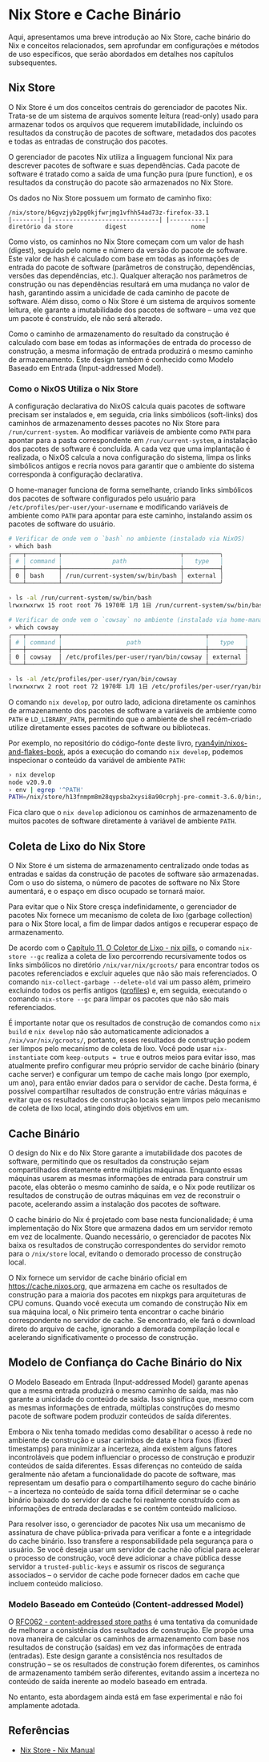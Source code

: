 # Nix Store e Cache Binário

Aqui, apresentamos uma breve introdução ao Nix Store, cache binário do Nix e conceitos
relacionados, sem aprofundar em configurações e métodos de uso específicos, que serão
abordados em detalhes nos capítulos subsequentes.

## Nix Store

O Nix Store é um dos conceitos centrais do gerenciador de pacotes Nix. Trata-se de um
sistema de arquivos somente leitura (read-only) usado para armazenar todos os arquivos que
requerem imutabilidade, incluindo os resultados da construção de pacotes de software,
metadados dos pacotes e todas as entradas de construção dos pacotes.

O gerenciador de pacotes Nix utiliza a linguagem funcional Nix para descrever pacotes de
software e suas dependências. Cada pacote de software é tratado como a saída de uma função
pura (pure function), e os resultados da construção do pacote são armazenados no Nix
Store.

Os dados no Nix Store possuem um formato de caminho fixo:

```
/nix/store/b6gvzjyb2pg0kjfwrjmg1vfhh54ad73z-firefox-33.1
|--------| |------------------------------| |----------|
diretório da store         digest                  nome
```

Como visto, os caminhos no Nix Store começam com um valor de hash (digest), seguido pelo
nome e número da versão do pacote de software. Este valor de hash é calculado com base em
todas as informações de entrada do pacote de software (parâmetros de construção,
dependências, versões das dependências, etc.). Qualquer alteração nos parâmetros de
construção ou nas dependências resultará em uma mudança no valor de hash, garantindo assim
a unicidade de cada caminho de pacote de software. Além disso, como o Nix Store é um
sistema de arquivos somente leitura, ele garante a imutabilidade dos pacotes de software –
uma vez que um pacote é construído, ele não será alterado.

Como o caminho de armazenamento do resultado da construção é calculado com base em todas
as informações de entrada do processo de construção, a mesma informação de entrada
produzirá o mesmo caminho de armazenamento. Este design também é conhecido como Modelo
Baseado em Entrada (Input-addressed Model).

### Como o NixOS Utiliza o Nix Store

A configuração declarativa do NixOS calcula quais pacotes de software precisam ser
instalados e, em seguida, cria links simbólicos (soft-links) dos caminhos de armazenamento
desses pacotes no Nix Store para `/run/current-system`. Ao modificar variáveis de ambiente
como `PATH` para apontar para a pasta correspondente em `/run/current-system`, a
instalação dos pacotes de software é concluída. A cada vez que uma implantação é
realizada, o NixOS calcula a nova configuração do sistema, limpa os links simbólicos
antigos e recria novos para garantir que o ambiente do sistema corresponda à configuração
declarativa.

O home-manager funciona de forma semelhante, criando links simbólicos dos pacotes de
software configurados pelo usuário para `/etc/profiles/per-user/your-username` e
modificando variáveis de ambiente como `PATH` para apontar para este caminho, instalando
assim os pacotes de software do usuário.

```bash
# Verificar de onde vem o `bash` no ambiente (instalado via NixOS)
› which bash
╭───┬─────────┬─────────────────────────────────┬──────────╮
│ # │ command │              path               │   type   │
├───┼─────────┼─────────────────────────────────┼──────────┤
│ 0 │ bash    │ /run/current-system/sw/bin/bash │ external │
╰───┴─────────┴─────────────────────────────────┴──────────╯

› ls -al /run/current-system/sw/bin/bash
lrwxrwxrwx 15 root root 76 1970年 1月 1日 /run/current-system/sw/bin/bash -> /nix/store/1zslabm02hi75anb2w8zjrqwzgs0vrs3-bash-interactive-5.2p26/bin/bash

# Verificar de onde vem o `cowsay` no ambiente (instalado via home-manager)
› which cowsay
╭───┬─────────┬────────────────────────────────────────┬──────────╮
│ # │ command │                  path                  │   type   │
├───┼─────────┼────────────────────────────────────────┼──────────┤
│ 0 │ cowsay  │ /etc/profiles/per-user/ryan/bin/cowsay │ external │
╰───┴─────────┴────────────────────────────────────────┴──────────╯

› ls -al /etc/profiles/per-user/ryan/bin/cowsay
lrwxrwxrwx 2 root root 72 1970年 1月 1日 /etc/profiles/per-user/ryan/bin/cowsay -> /nix/store/w2czyf82gxz4vy9kzsdhr88112bmc0c1-home-manager-path/bin/cowsay
```

O comando `nix develop`, por outro lado, adiciona diretamente os caminhos de armazenamento
dos pacotes de software a variáveis de ambiente como `PATH` e `LD_LIBRARY_PATH`,
permitindo que o ambiente de shell recém-criado utilize diretamente esses pacotes de
software ou bibliotecas.

Por exemplo, no repositório do código-fonte deste livro,
[ryan4yin/nixos-and-flakes-book](https://github.com/ryan4yin/nixos-and-flakes-book), após
a execução do comando `nix develop`, podemos inspecionar o conteúdo da variável de
ambiente `PATH`:

```bash
› nix develop
node v20.9.0
› env | egrep '^PATH'
PATH=/nix/store/h13fnmpm8m28qypsba2xysi8a90crphj-pre-commit-3.6.0/bin:/nix/store/2mqyvwp96d4jynsnzgacdk5rg1kx2a9a-node2nix-1.11.0/bin:/nix/store/a1hckfqzyys4rfgbdy5kmb5w0zdr55i5-nodejs-20.9.0/bin:/nix/store/gjrfcl2bhv7kbj883k7b18n2aprgv4rf-pnpm-8.10.2/bin:/nix/store/z6jfxqyj1wq62iv1gn5b5d9ms6qigkg0-yarn-1.22.19/bin:/nix/store/2k5irl2cfw5m37r3ibmpq4f7jndb41a8-prettier-3.0.3/bin:/nix/store/zrs710jpfn7ngy5z4c6rrwwjq33b2a0y-git-2.42.0/bin:/nix/store/dkmyyrkyl0racnhsaiyf7rxf43yxhx92-typos-1.16.23/bin:/nix/store/imli2in1nr1h8qh7zh62knygpl2zj66l-alejandra-3.0.0/bin:/nix/store/85jldj870vzcl72yz03labc93bwvqayx-patchelf-0.15.0/bin:/nix/store/90h6k8ylkgn81k10190v5c9ldyjpzgl9-gcc-wrapper-12.3.0/bin:/nix/store/hf2gy3km07d5m0p1lwmja0rg9wlnmyr7-gcc-12.3.0/bin:/nix/store/cx01qk0qyylvkgisbwc7d3pk8sliccgh-glibc-2.38-27-bin/bin:/nix/store/bblyj5b3ii8n6v4ra0nb37cmi3lf8rz9-coreutils-9.3/bin:/nix/store/1alqjnr40dsk7cl15l5sn5y2zdxidc1v-binutils-wrapper-2.40/bin:/nix/store/1fn92b0783crypjcxvdv6ycmvi27by0j-binutils-2.40/bin:/nix/store/bblyj5b3ii8n6v4ra0nb37cmi3lf8rz9-coreutils-9.3/bin:/nix/store/l974pi8a5yqjrjlzmg6apk0jwjv81yqw-findutils-4.9.0/bin:/nix/store/8q25nyfirzsng6p57yp8hsaldqqbc7dg-diffutils-3.10/bin:/nix/store/9c5qm297qnvwcf7j0gm01qrslbiqz8rs-gnused-4.9/bin:/nix/store/rx2wig5yhpbwhnqxdy4z7qivj9ln7fab-gnugrep-3.11/bin:/nix/store/7wfya2k95zib8jl0jk5hnbn856sqcgfk-gawk-5.2.2/bin:/nix/store/xpidksbd07in3nd4sjx79ybwwy81b338-gnutar-1.35/bin:/nix/store/202iqv4bd7lh6f7fpy48p7q4d96lqdp7-gzip-1.13/bin:/nix/store/ik7jardq92dxw3fnz3vmlcgi9c8dwwdq-bzip2-1.0.8-bin/bin:/nix/store/v4iswb5kwj33l46dyh2zqh0nkxxlr3mz-gnumake-4.4.1/bin:/nix/store/q1c2flcykgr4wwg5a6h450hxbk4ch589-bash-5.2-p15/bin:/nix/store/cbj1ph7zi009m53hxs90idl1f5i9i941-patch-2.7.6/bin:/nix/store/76z4cjs7jj45ixk12yy6k5z2q2djk2jb-xz-5.4.4-bin/bin:/nix/store/qmfxld7qhk8qxlkx1cm4bkplg1gh6jgj-file-5.45/bin:/home/ryan/.local/bin:/home/ryan/go/bin:/home/ryan/.config/emacs/bin:/home/ryan/.local/bin:/home/ryan/go/bin:/home/ryan/.config/emacs/bin:/nix/store/jsc6jydv5zjpb3dvh0lxw2dzxmv3im9l-kitty-0.32.1/bin:/nix/store/ihpdcszhj8bdmyr0ygvalqw9zagn0jjz-imagemagick-7.1.1-28/bin:/nix/store/2bm2yd5jqlwf6nghlyp7z88g28j9n8r0-ncurses-6.4-dev/bin:/run/wrappers/bin:/guix/current/bin:/home/ryan/.guix-home/profile/bin:/home/ryan/.guix-profile/bin:/home/ryan/.nix-profile/bin:/nix/profile/bin:/home/ryan/.local/state/nix/profile/bin:/etc/profiles/per-user/ryan/bin:/nix/var/nix/profiles/default/bin:/run/current-system/sw/bin:/nix/store/c53f8hagyblvx52zylsnqcc0b3nxbrcl-binutils-wrapper-2.40/bin:/nix/store/fpagbmzdplgky01grwhxcsazvhynv1nz-pciutils-3.10.0/bin:/nix/store/4cjqvbp1jbkps185wl8qnbjpf8bdy8j9-gcc-wrapper-13.2.0/bin
```

Fica claro que o `nix develop` adicionou os caminhos de armazenamento de muitos pacotes de
software diretamente à variável de ambiente `PATH`.

## Coleta de Lixo do Nix Store

O Nix Store é um sistema de armazenamento centralizado onde todas as entradas e saídas da
construção de pacotes de software são armazenadas. Com o uso do sistema, o número de
pacotes de software no Nix Store aumentará, e o espaço em disco ocupado se tornará maior.

Para evitar que o Nix Store cresça indefinidamente, o gerenciador de pacotes Nix fornece
um mecanismo de coleta de lixo (garbage collection) para o Nix Store local, a fim de
limpar dados antigos e recuperar espaço de armazenamento.

De acordo com o
[Capítulo 11. O Coletor de Lixo - nix pills](https://nixos.org/guides/nix-pills/garbage-collector),
o comando `nix-store --gc` realiza a coleta de lixo percorrendo recursivamente todos os
links simbólicos no diretório `/nix/var/nix/gcroots/` para encontrar todos os pacotes
referenciados e excluir aqueles que não são mais referenciados. O comando
`nix-collect-garbage --delete-old` vai um passo além, primeiro excluindo todos os perfis
antigos ([profiles](https://nixos.org/manual/nix/stable/command-ref/files/profiles)) e, em
seguida, executando o comando `nix-store --gc` para limpar os pacotes que não são mais
referenciados.

É importante notar que os resultados de construção de comandos como `nix build` e
`nix develop` não são automaticamente adicionados a `/nix/var/nix/gcroots/`, portanto,
esses resultados de construção podem ser limpos pelo mecanismo de coleta de lixo. Você
pode usar `nix-instantiate` com `keep-outputs = true` e outros meios para evitar isso, mas
atualmente prefiro configurar meu próprio servidor de cache binário (binary cache server)
e configurar um tempo de cache mais longo (por exemplo, um ano), para então enviar dados
para o servidor de cache. Desta forma, é possível compartilhar resultados de construção
entre várias máquinas e evitar que os resultados de construção locais sejam limpos pelo
mecanismo de coleta de lixo local, atingindo dois objetivos em um.

## Cache Binário

O design do Nix e do Nix Store garante a imutabilidade dos pacotes de software, permitindo
que os resultados da construção sejam compartilhados diretamente entre múltiplas máquinas.
Enquanto essas máquinas usarem as mesmas informações de entrada para construir um pacote,
elas obterão o mesmo caminho de saída, e o Nix pode reutilizar os resultados de construção
de outras máquinas em vez de reconstruir o pacote, acelerando assim a instalação dos
pacotes de software.

O cache binário do Nix é projetado com base nesta funcionalidade; é uma implementação do
Nix Store que armazena dados em um servidor remoto em vez de localmente. Quando
necessário, o gerenciador de pacotes Nix baixa os resultados de construção correspondentes
do servidor remoto para o `/nix/store` local, evitando o demorado processo de construção
local.

O Nix fornece um servidor de cache binário oficial em <https://cache.nixos.org>, que
armazena em cache os resultados de construção para a maioria dos pacotes em nixpkgs para
arquiteturas de CPU comuns. Quando você executa um comando de construção Nix em sua
máquina local, o Nix primeiro tenta encontrar o cache binário correspondente no servidor
de cache. Se encontrado, ele fará o download direto do arquivo de cache, ignorando a
demorada compilação local e acelerando significativamente o processo de construção.

## Modelo de Confiança do Cache Binário do Nix

O Modelo Baseado em Entrada (Input-addressed Model) garante apenas que a mesma entrada
produzirá o mesmo caminho de saída, mas não garante a unicidade do conteúdo de saída. Isso
significa que, mesmo com as mesmas informações de entrada, múltiplas construções do mesmo
pacote de software podem produzir conteúdos de saída diferentes.

Embora o Nix tenha tomado medidas como desabilitar o acesso à rede no ambiente de
construção e usar carimbos de data e hora fixos (fixed timestamps) para minimizar a
incerteza, ainda existem alguns fatores incontroláveis que podem influenciar o processo de
construção e produzir conteúdos de saída diferentes. Essas diferenças no conteúdo de saída
geralmente não afetam a funcionalidade do pacote de software, mas representam um desafio
para o compartilhamento seguro do cache binário – a incerteza no conteúdo de saída torna
difícil determinar se o cache binário baixado do servidor de cache foi realmente
construído com as informações de entrada declaradas e se contém conteúdo malicioso.

Para resolver isso, o gerenciador de pacotes Nix usa um mecanismo de assinatura de chave
pública-privada para verificar a fonte e a integridade do cache binário. Isso transfere a
responsabilidade pela segurança para o usuário. Se você deseja usar um servidor de cache
não oficial para acelerar o processo de construção, você deve adicionar a chave pública
desse servidor a `trusted-public-keys` e assumir os riscos de segurança associados – o
servidor de cache pode fornecer dados em cache que incluem conteúdo malicioso.

### Modelo Baseado em Conteúdo (Content-addressed Model)

O
[RFC062 - content-addressed store paths](https://github.com/NixOS/rfcs/blob/master/rfcs/0062-content-addressed-paths.md)
é uma tentativa da comunidade de melhorar a consistência dos resultados de construção. Ele
propõe uma nova maneira de calcular os caminhos de armazenamento com base nos resultados
de construção (saídas) em vez das informações de entrada (entradas). Este design garante a
consistência nos resultados de construção – se os resultados de construção forem
diferentes, os caminhos de armazenamento também serão diferentes, evitando assim a
incerteza no conteúdo de saída inerente ao modelo baseado em entrada.

No entanto, esta abordagem ainda está em fase experimental e não foi amplamente adotada.

## Referências

- [Nix Store - Nix Manual](https://nixos.org/manual/nix/stable/store/)
